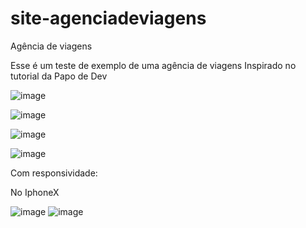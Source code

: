 ﻿# site-agenciadeviagens
 
 Agência de viagens
 

 Esse é um teste de exemplo de uma agência de viagens
 Inspirado no tutorial da Papo de Dev
 
![image](https://user-images.githubusercontent.com/81484387/115464285-3738c100-a203-11eb-9769-0bf2915e9d0f.png)

![image](https://user-images.githubusercontent.com/81484387/115464360-55062600-a203-11eb-8fc2-a01c07d695ce.png)

![image](https://user-images.githubusercontent.com/81484387/115464402-694a2300-a203-11eb-80ae-0ccf661b5542.png)

![image](https://user-images.githubusercontent.com/81484387/115464439-76ffa880-a203-11eb-9b0a-739e959d61ea.png)

Com responsividade:

No IphoneX

![image](https://user-images.githubusercontent.com/81484387/115485359-eb017700-a22a-11eb-832b-440d997fcd25.png) ![image](https://user-images.githubusercontent.com/81484387/115485381-f9e82980-a22a-11eb-97be-099fbbd2653f.png)



